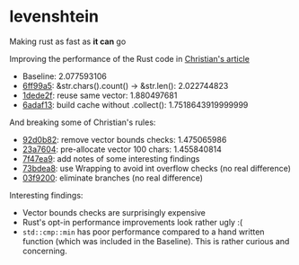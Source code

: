 # levenshtein

Making rust as fast as **it can** go

Improving the performance of the Rust code in [Christian's article](https://www.christianfscott.com/making-rust-as-fast-as-go/)

- Baseline: 2.077593106
- [6ff99a5](https://github.com/anderj017/levenshtein/commit/6ff99a58495c93829b4c300371e87d0262478952): &str.chars().count() -> &str.len(): 2.022744823
- [1dede2f](https://github.com/anderj017/levenshtein/commit/1dede2fb13795fe57e29946b59adb93265e1807e): reuse same vector: 1.880497681
- [6adaf13](https://github.com/anderj017/levenshtein/commit/6adaf138debe7a6c55fdb9118ffe161f4ff89bc5): build cache without .collect(): 1.7518643919999999

And breaking some of Christian's rules:

- [92d0b82](https://github.com/anderj017/levenshtein/commit/92d0b82d9758f64237057b3f2d15c40423209a22): remove vector bounds checks: 1.475065986
- [23a7604](https://github.com/anderj017/levenshtein/commit/23a7604daab09470f0da65c79ae3d90d02470f2a): pre-allocate vector 100 chars: 1.455840814
- [7f47ea9](https://github.com/anderj017/levenshtein/commit/7f47ea9d512e2dc39be6167148cb1f9a768559c4): add notes of some interesting findings
- [73bdea8](https://github.com/anderj017/levenshtein/commit/73bdea8b875bac3c8ab1e5cdd80ef20fef15f42b): use Wrapping to avoid int overflow checks (no real difference)
- [03f9200](https://github.com/anderj017/levenshtein/commit/03f9200541e42c0424f029579c9e3037bee66c64): eliminate branches (no real difference)

Interesting findings:

- Vector bounds checks are surprisingly expensive
- Rust's opt-in performance improvements look rather ugly :(
- `std::cmp::min` has poor performance compared to a hand written function (which was included in the Baseline). This is rather curious and concerning.
